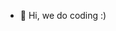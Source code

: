 - 👋 Hi, we do coding :)


<!---
itcommunity09/itcommunity09 is a ✨ special ✨ repository because its `README.md` (this file) appears on your GitHub profile.
You can click the Preview link to take a look at your changes.
--->
